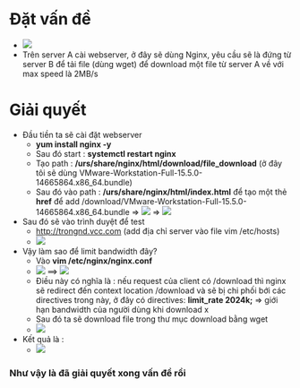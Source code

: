 # Đặt vấn đề 
- <img src="https://i.imgur.com/PoT02k9.jpg">
- Trên server A cài webserver, ở đây sẽ dùng Nginx, yêu cầu sẽ là đứng từ server B để tải file (dùng wget) để download một 
file từ server A về với max speed là 2MB/s
# Giải quyết
- Đầu tiền ta sẽ cài đặt webserver 
  + **yum install nginx -y**
  + Sau đó start : **systemctl restart nginx**
  + Tạo path : **/urs/share/nginx/html/download/file_download** (ở đây tôi sẽ dùng VMware-Workstation-Full-15.5.0-14665864.x86_64.bundle)
  + Sau đó vào path : **/urs/share/nginx/html/index.html** 
  để tạo một thẻ **href** để add /download/VMware-Workstation-Full-15.5.0-14665864.x86_64.bundle
    => <img src="https://i.imgur.com/ZE4lu9g.png">
    => <img src="https://i.imgur.com/zEKiRhX.png">
- Sau đó sẽ vào trình duyệt để test
  + http://trongnd.vcc.com (add địa chỉ server vào file vim /etc/hosts)
  + <img src="https://i.imgur.com/GbRDr2r.png">
- Vậy làm sao để limit bandwidth đây?
  + Vào **vim /etc/nginx/nginx.conf**
  + <img src="https://i.imgur.com/57cIQ71.png">
    ==> <img src="https://i.imgur.com/S3EdtXf.png">
  + Điều này có nghĩa là : nếu request của client có /download thì nginx sẽ redirect đến context location /download và sẽ 
  bị chi phối bới các directives trong này, ở đây có directives: **limit_rate 2024k;** => giới hạn bandwidth của người dùng khi download x
  + Sau đó ta sẽ download file trong thư mục download bằng wget
  + <img src="https://i.imgur.com/k6X9aNh.png">
- Kết quả là : 
  + <img src="https://i.imgur.com/EqtRUcs.png">

### Như vậy là đã giải quyết xong vấn đề rồi
